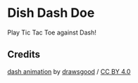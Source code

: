 # Dish Dash Doe

Play Tic Tac Toe against Dash!

## Credits

[dash animation](https://rive.app/community/2063-4080-flutter-puzzle-hack-project/) by [drawsgood](https://rive.app/drawsgood/) / [CC BY 4.0](https://creativecommons.org/licenses/by/4.0/)